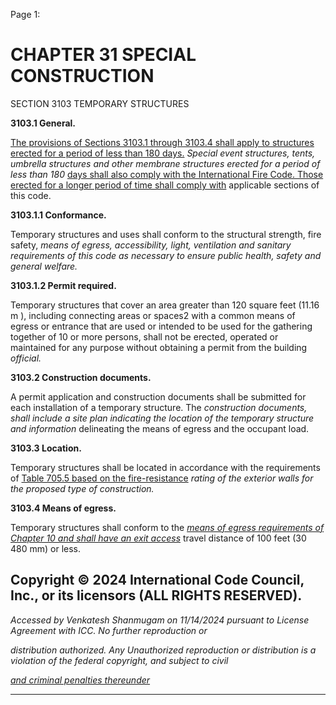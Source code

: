 Page 1:

# CHAPTER 31 SPECIAL CONSTRUCTION

 SECTION 3103
 TEMPORARY STRUCTURES


**3103.1 General.**


[The provisions of Sections 3103.1 through 3103.4 shall apply to structures erected for a period of less than 180 days.](http://codes.iccsafe.org/#VACC2021P1_Ch31_Sec3103.1)
_Special event structures, tents, umbrella structures and other membrane structures erected for a period of less than 180_
[days shall also comply with the International Fire Code. Those erected for a longer period of time shall comply with](http://codes.iccsafe.org/#VACC2021P1)
applicable sections of this code.


**3103.1.1 Conformance.**


Temporary structures and uses shall conform to the structural strength, fire safety, _means of egress, accessibility, light,_
_ventilation and sanitary requirements of this code as necessary to ensure public health, safety and general welfare._


**3103.1.2 Permit required.**


Temporary structures that cover an area greater than 120 square feet (11.16 m ), including connecting areas or spaces2
with a common means of egress or entrance that are used or intended to be used for the gathering together of 10 or
more persons, shall not be erected, operated or maintained for any purpose without obtaining a permit from the building
_official._

**3103.2 Construction documents.**

A permit application and construction documents shall be submitted for each installation of a temporary structure. The
_construction documents, shall include a site plan indicating the location of the temporary structure and information_
delineating the means of egress and the occupant load.

**3103.3 Location.**

Temporary structures shall be located in accordance with the requirements of [Table 705.5 based on the fire-resistance](http://codes.iccsafe.org/#VACC2021P1_Ch07_Sec705.5_Tbl705.5)
_rating of the exterior walls for the proposed type of construction._


**3103.4 Means of egress.**


Temporary structures shall conform to the _[means of egress requirements of Chapter 10 and shall have an exit access](http://codes.iccsafe.org/#VACC2021P1_Ch10)_
travel distance of 100 feet (30 480 mm) or less.

## Copyright © 2024 International Code Council, Inc., or its licensors (ALL RIGHTS RESERVED).

_Accessed by Venkatesh Shanmugam on 11/14/2024 pursuant to License Agreement with ICC. No further reproduction or_

_distribution authorized. Any Unauthorized reproduction or distribution is a violation of the federal copyright, and subject to civil_

_[and criminal penalties thereunder](http://codes.iccsafe.org/content/VACC2021P1/chapter-31-special-construction#VACC2021P1_Ch31_Sec3103)_


-----



